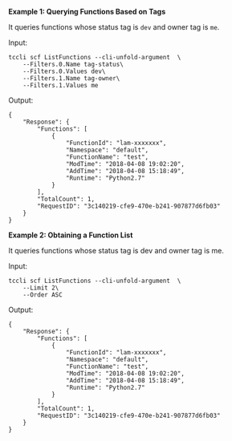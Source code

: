 **Example 1: Querying Functions Based on Tags**

It queries functions whose status tag is `dev` and owner tag is `me`.

Input: 

```
tccli scf ListFunctions --cli-unfold-argument  \
    --Filters.0.Name tag-status\
    --Filters.0.Values dev\
    --Filters.1.Name tag-owner\
    --Filters.1.Values me
```

Output: 
```
{
    "Response": {
        "Functions": [
            {
                "FunctionId": "lam-xxxxxxx",
                "Namespace": "default",
                "FunctionName": "test",
                "ModTime": "2018-04-08 19:02:20",
                "AddTime": "2018-04-08 15:18:49",
                "Runtime": "Python2.7"
            }
        ],
        "TotalCount": 1,
        "RequestID": "3c140219-cfe9-470e-b241-907877d6fb03"
    }
}
```

**Example 2: Obtaining a Function List**

It queries functions whose status tag is dev and owner tag is me.

Input: 

```
tccli scf ListFunctions --cli-unfold-argument  \
    --Limit 2\
    --Order ASC
```

Output: 
```
{
    "Response": {
        "Functions": [
            {
                "FunctionId": "lam-xxxxxxx",
                "Namespace": "default",
                "FunctionName": "test",
                "ModTime": "2018-04-08 19:02:20",
                "AddTime": "2018-04-08 15:18:49",
                "Runtime": "Python2.7"
            }
        ],
        "TotalCount": 1,
        "RequestID": "3c140219-cfe9-470e-b241-907877d6fb03"
    }
}
```

